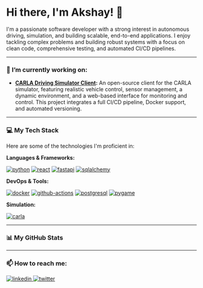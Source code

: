 # Hi there, I'm Akshay! 👋

I'm a passionate software developer with a strong interest in autonomous driving, simulation, and building scalable, end-to-end applications. I enjoy tackling complex problems and building robust systems with a focus on clean code, comprehensive testing, and automated CI/CD pipelines.

---

### 🔭 I’m currently working on:

*   **[CARLA Driving Simulator Client](https://github.com/akshaychikhalkar/carla-driving-simulator-client):** An open-source client for the CARLA simulator, featuring realistic vehicle control, sensor management, a dynamic environment, and a web-based interface for monitoring and control. This project integrates a full CI/CD pipeline, Docker support, and automated versioning.

---

### 💻 My Tech Stack

Here are some of the technologies I'm proficient in:

**Languages & Frameworks:**
<p>
  <a href="https://www.python.org" target="_blank"> <img src="https://img.shields.io/badge/Python-3776AB?style=for-the-badge&logo=python&logoColor=white" alt="python"/></a>
  <a href="https://reactjs.org/" target="_blank"> <img src="https://img.shields.io/badge/React-20232A?style=for-the-badge&logo=react&logoColor=61DAFB" alt="react"/></a>
  <a href="https://fastapi.tiangolo.com/" target="_blank"> <img src="https://img.shields.io/badge/FastAPI-005571?style=for-the-badge&logo=fastapi" alt="fastapi"/></a>
  <a href="https://www.sqlalchemy.org/" target="_blank"> <img src="https://img.shields.io/badge/SQLAlchemy-D71F00?style=for-the-badge&logo=sqlalchemy&logoColor=white" alt="sqlalchemy"/></a>
</p>

**DevOps & Tools:**
<p>
  <a href="https://www.docker.com/" target="_blank"> <img src="https://img.shields.io/badge/Docker-2496ED?style=for-the-badge&logo=docker&logoColor=white" alt="docker"/></a>
  <a href="https://github.com/features/actions" target="_blank"> <img src="https://img.shields.io/badge/GitHub_Actions-2088FF?style=for-the-badge&logo=github-actions&logoColor=white" alt="github-actions"/></a>
  <a href="https://www.postgresql.org" target="_blank"> <img src="https://img.shields.io/badge/PostgreSQL-316192?style=for-the-badge&logo=postgresql&logoColor=white" alt="postgresql"/></a>
  <a href="https://www.pygame.org/" target="_blank"> <img src="https://img.shields.io/badge/PyGame-6E7072?style=for-the-badge&logo=pygame&logoColor=white" alt="pygame"/></a>
</p>

**Simulation:**
<p>
  <a href="https://carla.org/" target="_blank"> <img src="https://img.shields.io/badge/CARLA_Simulator-424242?style=for-the-badge" alt="carla"/></a>
</p>

---

### 📊 My GitHub Stats

<!-- You can uncomment these lines to display your GitHub stats -->
<!--
<p align="center">
  <img src="https://github-readme-stats.vercel.app/api?username=akshaychikhalkar&show_icons=true&theme=radical" alt="Akshay's GitHub Stats" />
  <img src="https://github-readme-stats.vercel.app/api/top-langs/?username=akshaychikhalkar&layout=compact&theme=radical" alt="Top Languages" />
</p>
-->

---

### 📫 How to reach me:

<!-- Replace with your actual links -->
<p align="left">
  <a href="https://www.linkedin.com/in/your-profile" target="_blank">
    <img src="https://img.shields.io/badge/LinkedIn-0077B5?style=for-the-badge&logo=linkedin&logoColor=white" alt="linkedin"/>
  </a>
  <a href="https://twitter.com/your-handle" target="_blank">
    <img src="https://img.shields.io/badge/Twitter-1DA1F2?style=for-the-badge&logo=twitter&logoColor=white" alt="twitter"/>
  </a>
</p>
